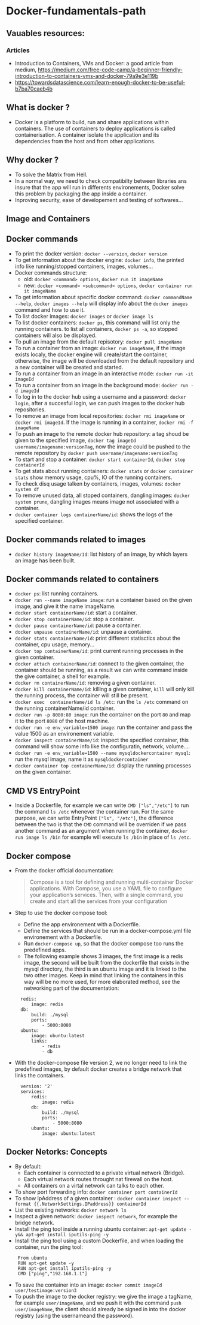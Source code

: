 # Docker-fundamentals-path

## Vauables resources:
### Articles
- Introduction to Containers, VMs and Docker: a good article from medium, https://medium.com/free-code-camp/a-beginner-friendly-introduction-to-containers-vms-and-docker-79a9e3e119b
- https://towardsdatascience.com/learn-enough-docker-to-be-useful-b7ba70caeb4b


## What is docker ?
- Docker is a platform to build, run and share applications within containers. The use of containers to deploy applications is called containerisation. A container isolate the application and its dependencies from the host and from other applications.

## Why docker ?
  - To solve the Matrix from Hell.
  - In a normal way, we need to check compatibilty between libraries ans insure that the app will run in differents environements, Docker solve this problem by packaging the app inside a container.
  - Inproving security, ease of developement and testing of softwares... 
  
## Image and Containers

## Docker commands

- To print the docker version: `docker --version`, `docker version`
- To get information about the docker engine: `docker info`, the printed info like running/stopped containers, images, volumes...
- Docker commands structure:
  - old: `docker <command> options`, `docker run it imageName`
  - new: `docker <command> <subcommand> options`, `docker container run it imageName`
- To get information about specific docker command: `docker commandName --help`, `docker images --help` will display info about the `docker images` command and how to use it.
- To list docker images: `docker images` or `docker image ls`
- To list docker containers: `docker ps`, this command will list only the running containers. to list all containers, `docker ps -a`, so stopped containers will also be displayed.
- To pull an image from the default repisotory: `docker pull imageName`
- To run a container from an image: `docker run imageName`, if the image exists localy, the docker engine will create/start the container, otherwise, the image will be downloaded from the default repository and a new container will be created and started.
- To run a container from an image in an interactive mode: `docker run -it imageId`
- To run a container from an image in the background mode: `docker run -d imageId`
- To log in to the docker hub using a username and a password: `docker login`, after a succesful login, we can push images to the docker hub repositories.
- To remove an image from local repositories: `docker rmi imageName` or `docker rmi imageId`. If the image is running in a container, `docker rmi -f imageName`
- To push an image to the remote docker hub repository: a tag shoud be given to the specified image, `docker tag imageId username/imagename:versionTag`, now the image could be pushed to the remote repository by `docker push username/imagename:versionTag`
- To start and stop a container: `docker start containerId`, `docker stop containerId`
- To get stats about running containers: `docker stats` or `docker container stats` show memory usage, cpu%, IO of the running containers.
- To check disq usage talken by containers, images, volumes: `docker system df`
- To remove unused data, all stoped containers, dangling images: `docker system prune`, dangling images means image not associated with a container.
- `docker container logs containerName/id`: shows the logs of the specified container.

## Docker commands related to images
- `docker history imageName/Id`: list history of an image, by which layers an image has been built. 

## Docker commands related to containers

- `docker ps`: list running containers. 
- `docker run --name imageName image`: run a container based on the given image, and give it the name imageName.
- `docker start containerName/id`: start a container.
- `docker stop containerName/id`: stop a container.
- `docker pause containerName/id`: pause a container.
- `docker unpause containerName/id`: unpause a container.
- `docker stats containerName/id`: print different statisctics about the container, cpu usage, memory...
- `docker top containerName/id`: print current running processes in the given container.
- `docker attach containerName/id`: connect to the given container, the container should be running, as a result we can write command inside the give container, a shell for example.
- `docker rm containerName/id`: removing a given container.
- `docker kill containerName/id`: killing a given container, `kill` will only kill the running process, the container will still be present.
- `docker exec  containerName/id ls /etc`: run the `ls /etc` command on the running containerName/id container.
- `docker run -p 8080:80 image`: run the container on the port `80` and map it to the port `8080` of the host machine.
- `docker run -e env_variable=1500 image`: run the container and pass the value 1500 as an environement variable.
- `docker inspect containerName/id`: inspect the specified container, this command will show some info like the configuratin, network, volume....
- `docker run -e env_variable=1500 --name mysqldockercontainer mysql`: run the mysql image, name it as `mysqldockercontainer`
- `docker container top containerName/id`: display the running processes on the given container.

## CMD VS  EntryPoint
- Inside a Dockerfile, for example we can write `CMD ["ls","/etc"]` to run the command `ls /etc` whenever the container run. For the same purpose, we can write EntryPoint `["ls", "/etc"]`, the difference between the two is that the `CMD` command will be overriden if we pass another command as an argument when running the container, `docker run image ls /bin` for example will execute `ls /bin` in place of `ls /etc`.

## Docker compose
- From the docker official documentation: 
  > Compose is a tool for defining and running multi-container Docker applications. With Compose, you use a YAML file to configure your   application’s services. Then, with a single command, you create and start all the services from your configuration

- Step to use the docker compose tool:
  - Define the app environement with a Dockerfile.
  - Define the services that should be run in a docker-compose.yml file environement with a Dockerfile.
  - Run `docker-compose up`, so that the docker compose too runs the predefined apps.
  - The following example shows 3 images, the first image is a redis image, the second will be built from the dockerfile that exists in the mysql directory, the third is an ubuntu image and it is linked to the two other images. Keep in mind that linking the containers in  this way will be no more used, for more elaborated method, see the networking part of the documentation:
  ```
    redis:
        image: redis
    db:
        build: ./mysql
        ports:
            - 5000:8080
    ubuntu:
        image: ubuntu:latest
        links:
            - redis
            - db
  ```
- With the docker-compose file version 2, we no longer need to link the predefined images, by default docker creates a bridge network that links the containers.

  ```
    version: '2'
    services:
        redis:
            image: redis
        db:
            build: ./mysql
            ports:
                - 5000:8080
        ubuntu:
            image: ubuntu:latest
  ```

## Docker Netorks: Concepts
- By default:
  - Each container is connected to a private virtual network (Bridge).
  - Each virtual network routes throught nat firewall on the host.
  - All containers on a virtal network can talks to each other.
- To show port forwarding info: `docker container port containerId`
- To show IpAddress of a given container : `docker container inspect --format {{.NetworkSettings.IPaddress}} containerId`
- List the existing networks: `docker network ls`
- Inspect a given network: `docker inspect network`, for example the bridge network.
- Install the ping tool inside a running ubuntu container: `apt-get update -y&& apt-get install iputils-ping -y`
- Install the ping tool using a custom Dockerfile, and when loading  the container, run the ping tool:
     ```
      From ubuntu
      RUN apt-get update -y
      RUN apt-get install iputils-ping -y
      CMD ["ping","192.168.1.1"] 
     ```
- To save the container into an image: `docker commit imageId  user/testimage:version3`
- To push the image to the docker registry: we give the image a tagName, for example `user/imageName`, and we push it with the command `push user/imageName`, the client should already be signed in into the docker registry (using the usernameand the password).
